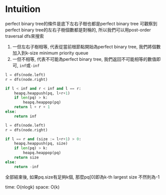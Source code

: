 # Intuition

perfect binary tree的條件是底下左右子樹也都是perfect binary tree
可觀察到perfect binary tree的左右子樹個數都是對稱的, 所以我們可以用post-order traversal dfs來搜索

1. 一但左右子樹相等, 代表從當前根節點開始為perfect binary tree, 我們將個數加入到k-size minimum priority queue
2. 一但不相等, 代表不可能為perfect binary tree, 我們返回不可能相等的數值即可, `inf`或`-inf`

```py
l = dfs(node.left)
r = dfs(node.right)

if l < inf and r < inf and l == r:
    heapq.heappush(pq, l+r+1)
    if len(pq) > k:
        heapq.heappop(pq)
    return l + r + 1
else:
    return inf
```

```py
l = dfs(node.left)
r = dfs(node.right)

if l == r and (size := l+r+1) > 0:
    heapq.heappush(pq, size)
    if len(pq) > k:
        heapq.heappop(pq)
    return size
else:
    return -inf
```

全部結束後, 如果pq.size有足夠k個, 那麼pq[0]即為k-th largest size
不然則為-1


time: O(nlogk)
space: O(k)